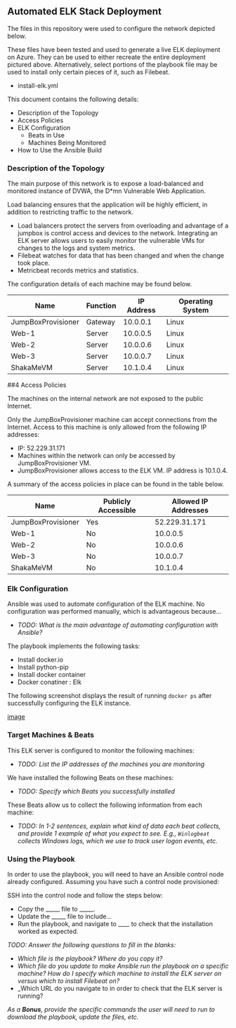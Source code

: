 ## Automated ELK Stack Deployment

The files in this repository were used to configure the network depicted below.



These files have been tested and used to generate a live ELK deployment on Azure. They can be used to either recreate the entire deployment pictured above. Alternatively, select portions of the playbook file may be used to install only certain pieces of it, such as Filebeat.

  - install-elk.yml

This document contains the following details:
- Description of the Topology
- Access Policies
- ELK Configuration
  - Beats in Use
  - Machines Being Monitored
- How to Use the Ansible Build


### Description of the Topology

The main purpose of this network is to expose a load-balanced and monitored instance of DVWA, the D*mn Vulnerable Web Application.

Load balancing ensures that the application will be highly efficient, in addition to restricting traffic to the network.
- Load balancers protect the servers from overloading and advantage of a jumpbox is control access and devices to the network.
Integrating an ELK server allows users to easily monitor the vulnerable VMs for changes to the logs and system metrics.
- Filebeat watches for data that has been changed and when the change took place.
- Metricbeat records metrics and statistics.

The configuration details of each machine may be found below.

| Name     | Function | IP Address | Operating System |
|----------|----------|------------|------------------|
| JumpBoxProvisioner | Gateway  | 10.0.0.1   | Linux            |
| Web-1              | Server   | 10.0.0.5   | Linux            |
| Web-2              | Server   | 10.0.0.6   | Linux            |
| Web-3              | Server   | 10.0.0.7   | Linux            |
| ShakaMeVM          | Server   | 10.1.0.4   | Linux            |

##4 Access Policies

The machines on the internal network are not exposed to the public Internet. 

Only the JumpBoxProvisioner machine can accept connections from the Internet. Access to this machine is only allowed from the following IP addresses:
- IP: 52.229.31.171
- Machines within the network can only be accessed by JumpBoxProvisioner VM.
- JumpBoxProvisioner allows access to the ELK VM. IP address is 10.1.0.4.

A summary of the access policies in place can be found in the table below.

| Name     | Publicly Accessible | Allowed IP Addresses |
|----------|---------------------|----------------------|
| JumpBoxProvisioner | Yes             | 52.229.31.171    |
| Web-1              | No              | 10.0.0.5         |
| Web-2              | No              | 10.0.0.6         |
| Web-3              | No              | 10.0.0.7         |
| ShakaMeVM          | No              | 10.1.0.4         |

### Elk Configuration

Ansible was used to automate configuration of the ELK machine. No configuration was performed manually, which is advantageous because...
- _TODO: What is the main advantage of automating configuration with Ansible?_

The playbook implements the following tasks:
- Install docker.io
- Install python-pip
- Install docker container
- Docker conatiner : Elk

The following screenshot displays the result of running `docker ps` after successfully configuring the ELK instance.

[image](https://user-images.githubusercontent.com/86120565/122658467-837c8080-d122-11eb-9308-0ce6ea3d55ee.png)

### Target Machines & Beats
This ELK server is configured to monitor the following machines:
- _TODO: List the IP addresses of the machines you are monitoring_

We have installed the following Beats on these machines:
- _TODO: Specify which Beats you successfully installed_

These Beats allow us to collect the following information from each machine:
- _TODO: In 1-2 sentences, explain what kind of data each beat collects, and provide 1 example of what you expect to see. E.g., `Winlogbeat` collects Windows logs, which we use to track user logon events, etc._

### Using the Playbook
In order to use the playbook, you will need to have an Ansible control node already configured. Assuming you have such a control node provisioned: 

SSH into the control node and follow the steps below:
- Copy the _____ file to _____.
- Update the _____ file to include...
- Run the playbook, and navigate to ____ to check that the installation worked as expected.

_TODO: Answer the following questions to fill in the blanks:_
- _Which file is the playbook? Where do you copy it?_
- _Which file do you update to make Ansible run the playbook on a specific machine? How do I specify which machine to install the ELK server on versus which to install Filebeat on?_
- _Which URL do you navigate to in order to check that the ELK server is running?

_As a **Bonus**, provide the specific commands the user will need to run to download the playbook, update the files, etc._

